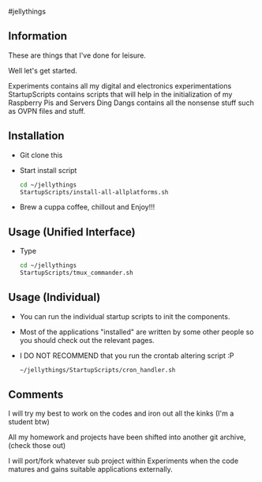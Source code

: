 #jellythings


## Information

These are things that I've done for leisure.

Well let's get started.

Experiments contains all my digital and electronics experimentations
StartupScripts contains scripts that will help in the initialization of my Raspberry Pis and Servers
Ding Dangs contains all the nonsense stuff such as OVPN files and stuff.


## Installation

- Git clone this

- Start install script

  ```sh
  cd ~/jellythings
  StartupScripts/install-all-allplatforms.sh
  ```

- Brew a cuppa coffee, chillout and Enjoy!!!

## Usage (Unified Interface)

- Type

  ```sh
  cd ~/jellythings
  StartupScripts/tmux_commander.sh
  ```

## Usage (Individual)

- You can run the individual startup scripts to init the components.

- Most of the applications "installed" are written by some other people so you should check out the relevant pages.

- I DO NOT RECOMMEND that you run the crontab altering script :P

  ```sh
  ~/jellythings/StartupScripts/cron_handler.sh
  ```

## Comments

I will try my best to work on the codes and iron out all the kinks (I'm a student btw)

All my homework and projects have been shifted into another git archive, (check those out)

I will port/fork whatever sub project within Experiments when the code matures and gains suitable applications externally.